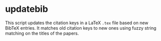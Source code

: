 # updatebib
This script updates the citation keys in a LaTeX `.tex` file based on new BibTeX entries. It matches old citation keys to new ones using fuzzy string matching on the titles of the papers.
